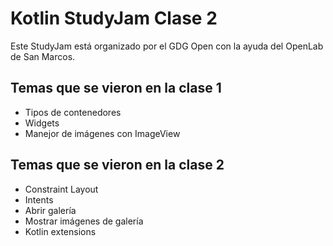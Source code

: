 # Kotlin StudyJam Clase 2

Este StudyJam está organizado por el GDG Open con la ayuda del OpenLab de San Marcos.

## Temas que se vieron en la clase 1

* Tipos de contenedores
* Widgets
* Manejor de imágenes con ImageView


## Temas que se vieron en la clase 2

* Constraint Layout
* Intents
* Abrir galería
* Mostrar imágenes de galería
* Kotlin extensions

